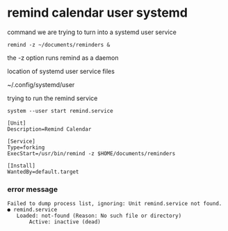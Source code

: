 # remind calendar user systemd 

command we are trying to turn into a systemd user service

```
remind -z ~/documents/reminders &
```

the -z option runs remind as a daemon

location of systemd user service files

~/.config/systemd/user

trying to run the remind service

```
system --user start remind.service
```

```
[Unit]
Description=Remind Calendar

[Service]
Type=forking
ExecStart=/usr/bin/remind -z $HOME/documents/reminders

[Install]
WantedBy=default.target
```

### error message

```
Failed to dump process list, ignoring: Unit remind.service not found.
● remind.service
   Loaded: not-found (Reason: No such file or directory)
	   Active: inactive (dead)
```
